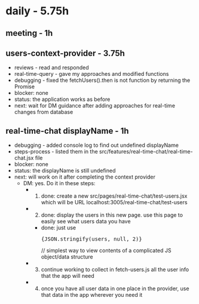 # daily - 5.75h

## meeting - 1h

## users-context-provider - 3.75h
* reviews - read and responded
* real-time-query - gave my approaches and modified functions
* debugging - fixed the fetchUsers().then is not function by returning the Promise
* blocker: none
* status: the application works as before
* next: wait for DM guidance after adding approaches for real-time changes from database

## real-time-chat displayName - 1h
* debugging - added console log to find out undefined displayName
* steps-process - listed them in the src/features/real-time-chat/real-time-chat.jsx file
* blocker: none
* status: the displayName is still undefined
* next: will work on it after completing the context provider 
  * DM: yes. Do it in these steps:
    * 1. done: create a new src/pages/real-time-chat/test-users.jsx which will be URL localhost:3005/real-time-chat/test-users
    * 2. done: display the users in this new page. use this page to easily see what users data you have
      * done: just use <pre>{JSON.stringify(users, null, 2)}</pre> // simplest way to view contents of a complicated JS object/data structure
    * 3. continue working to collect in fetch-users.js all the user info that the app will need
    * 4. once you have all user data in one place in the provider, use that data in the app wherever you need it